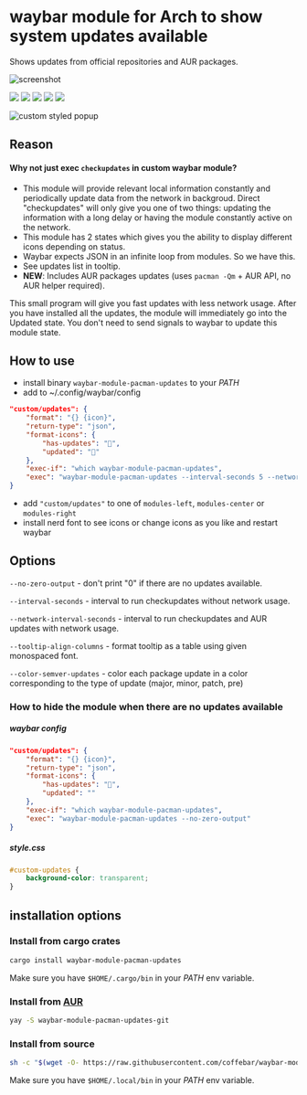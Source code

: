 # waybar module for Arch to show system updates available

Shows updates from official repositories and AUR packages.

![screenshot](/screenshot.png)

![](https://img.shields.io/aur/version/waybar-module-pacman-updates-git)
![](https://img.shields.io/crates/v/waybar-module-pacman-updates)
![](https://img.shields.io/aur/license/waybar-module-pacman-updates-git)
![](https://img.shields.io/crates/d/waybar-module-pacman-updates)
![](https://img.shields.io/github/issues-raw/coffebar/waybar-module-pacman-updates)

![custom styled popup](https://github.com/user-attachments/assets/40571cdf-1afc-4d54-8990-4a584083fd5f)


## Reason

#### Why not just exec `checkupdates` in custom waybar module? 

- This module will provide relevant local information constantly and periodically update data from the network in backgroud. Direct "checkupdates" will only give you one of two things: updating the information with a long delay or having the module constantly active on the network.
- This module has 2 states which gives you the ability to display different icons depending on status.
- Waybar expects JSON in an infinite loop from modules. So we have this.
- See updates list in tooltip.
- **NEW**: Includes AUR packages updates (uses `pacman -Qm` + AUR API, no AUR helper required).

This small program will give you fast updates with less network usage. After you have installed all the updates, the module will immediately go into the Updated state. You don't need to send signals to waybar to update this module state.


## How to use

 - install binary `waybar-module-pacman-updates` to your *PATH*
 - add to ~/.config/waybar/config 

```json
"custom/updates": {
    "format": "{} {icon}",
    "return-type": "json",
    "format-icons": {
        "has-updates": "󱍷",
        "updated": "󰂪"
    },
    "exec-if": "which waybar-module-pacman-updates",
    "exec": "waybar-module-pacman-updates --interval-seconds 5 --network-interval-seconds 300"
}
```
 - add `"custom/updates"` to one of `modules-left`, `modules-center` or `modules-right`
 - install nerd font to see icons or change icons as you like and restart waybar

## Options

`--no-zero-output` - don't print "0" if there are no updates available.

`--interval-seconds` - interval to run checkupdates without network usage.

`--network-interval-seconds` - interval to run checkupdates and AUR updates with network usage.

`--tooltip-align-columns` - format tooltip as a table using given monospaced font.

`--color-semver-updates` - color each package update in a color corresponding to the type of update (major, minor, patch, pre)

### How to hide the module when there are no updates available

##### waybar config

```json
"custom/updates": {
    "format": "{} {icon}",
    "return-type": "json",
    "format-icons": {
        "has-updates": "󱍷",
        "updated": ""
    },
    "exec-if": "which waybar-module-pacman-updates",
    "exec": "waybar-module-pacman-updates --no-zero-output"
}
```

##### style.css

```css
#custom-updates {
	background-color: transparent;
}
```

## installation options

### Install from cargo crates

```bash
cargo install waybar-module-pacman-updates
```

Make sure you have `$HOME/.cargo/bin` in your *PATH* env variable.

### Install from [AUR](https://aur.archlinux.org/packages/waybar-module-pacman-updates-git)

```bash
yay -S waybar-module-pacman-updates-git
```

### Install from source

 ```bash
sh -c "$(wget -O- https://raw.githubusercontent.com/coffebar/waybar-module-pacman-updates/master/installer.sh)"
```

Make sure you have `$HOME/.local/bin` in your *PATH* env variable.

